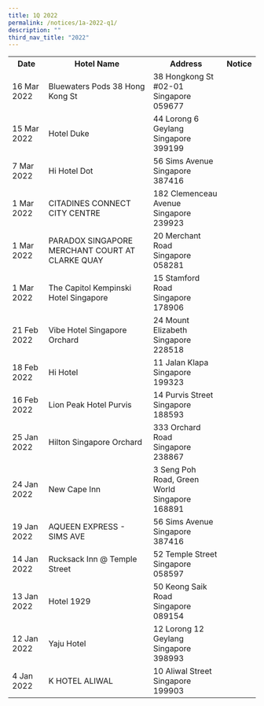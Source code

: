 ```yaml
---
title: 1Q 2022
permalink: /notices/1a-2022-q1/
description: ""
third_nav_title: "2022"
---
```

<table>
   <tr>
    <th>Date</th>
    <th>Hotel Name</th>
    <th>Address</th>
    <th>Notice</th>
  </tr>
	<tr>
		<td>16 Mar 2022</td>
		<td>Bluewaters Pods 38 Hong Kong St</td>
		<td>38 Hongkong St #02-01<br>Singapore 059677</td>
		<td><a href="/files/Bluewaters Pods 38 HK St.pdf"></a></td>
	</tr>
	<tr>
		<td>15 Mar 2022</td>
		<td>Hotel Duke</td>
		<td>44 Lorong 6 Geylang<br>Singapore 399199</td>
		<td><a href="/files/Hotel Duke.pdf"></a></td>
	</tr>
	<tr>
		<td>7 Mar 2022</td>
		<td>Hi Hotel Dot</td>
		<td>56 Sims Avenue<br>Singapore 387416</td>
		<td><a href="/files/Hi Hotel Dot.pdf"></a></td>
	</tr>
	<tr>
		<td>1 Mar 2022</td>
		<td>CITADINES CONNECT CITY CENTRE</td>
		<td>182 Clemenceau Avenue<br>Singapore 239923</td>
		<td><a href="/files/CITADINES CONNECT CITY CENTRE.pdf"></a></td>
	</tr>
	<tr>
		<td>1 Mar 2022</td>
		<td>PARADOX SINGAPORE MERCHANT COURT AT CLARKE QUAY</td>
		<td>20 Merchant Road<br>Singapore 058281</td>
		<td><a href="/files/PARADOX SINGAPORE MERCHANT COURT AT CLARKE QUAY.pdf"></a></td>
	</tr>
	<tr>
		<td>1 Mar 2022</td>
		<td>The Capitol Kempinski Hotel Singapore</td>
		<td>15 Stamford Road<br>Singapore 178906</td>
		<td><a href="/files/The Capitol Kempinski Hotel Singapore.pdf"></a></td>
	</tr>
	<tr>
		<td>21 Feb 2022</td>
		<td>Vibe Hotel Singapore Orchard</td>
		<td>24 Mount Elizabeth<br>Singapore 228518</td>
		<td><a href="/files/Vibe Hotel Singapore Orchard.pdf"></a></td>
	</tr>
	<tr>
		<td>18 Feb 2022</td>
		<td>Hi Hotel</td>
		<td>11 Jalan Klapa<br>Singapore 199323</td>
		<td><a href="/files/Hi Hotel.pdf"></a></td>
	</tr>
	<tr>
		<td>16 Feb 2022</td>
		<td>Lion Peak Hotel Purvis</td>
		<td>14 Purvis Street<br>Singapore 188593</td>
		<td><a href="/files/Lion Peak Hotel Purvis.pdf"></a></td>
	</tr>
	<tr>
		<td>25 Jan 2022</td>
		<td>Hilton Singapore Orchard</td>
		<td>333 Orchard Road<br>Singapore 238867</td>
		<td><a href="/files/Hilton Singapore Orchard.pdf"></a></td>
	</tr>
	<tr>
		<td>24 Jan 2022</td>
		<td>New Cape Inn</td>
		<td>3 Seng Poh Road, Green World<br>Singapore 168891</td>
		<td><a href="/files/New Cape Inn_2022.pdf"></a></td>
	</tr>
	<tr>
		<td>19 Jan 2022</td>
		<td>AQUEEN EXPRESS - SIMS AVE</td>
		<td>56 Sims Avenue<br>Singapore 387416</td>
		<td><a href="/files/AQUEEN EXPRESS - SIMS AVE.pdf"></a></td>
		</tr>
	<tr>
		<td>14 Jan 2022</td>
		<td>Rucksack Inn @ Temple Street</td>
		<td>52 Temple Street<br>Singapore 058597</td>
		<td><a href="/files/Rucksack Inn Temple Street.pdf"></a></td>
	</tr>
	<tr>
		<td>13 Jan 2022</td>
		<td>Hotel 1929</td>
		<td>50 Keong Saik Road<br>Singapore 089154</td>
		<td><a href="/files/Hotel 1929_2022.pdf"></a></td>
	</tr>
	<tr>
		<td>12 Jan 2022</td>
		<td>Yaju Hotel</td>
		<td>12 Lorong 12 Geylang<br>Singapore 398993</td>
		<td><a href="/files/Yaju Hotel.pdf"></a></td>
		</tr>
   <tr>
    <td>4 Jan 2022</td>
    <td>K HOTEL ALIWAL</td>
    <td>10 Aliwal Street <br>Singapore 199903<br></td>
    <td><a href="/files/K HOTEL ALIWAL.pdf"></a></td>
  </tr>